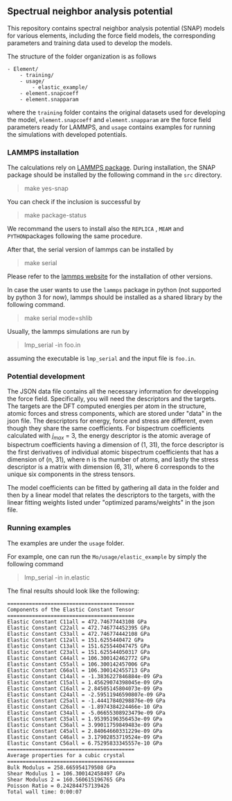 ## Spectrual neighbor analysis potential 


This repository contains spectral neighbor analysis potential (SNAP) models for 
various elements, including the force field models, the corresponding parameters and training data used to develop the models. 

The structure of the folder organization is as follows

```
- Element/
    - training/
    - usage/
        - elastic_example/
    - element.snapcoeff
    - element.snapparam
```
where the `training` folder contains the original datasets used for developing the model, `element.snapcoeff` and `element.snapparam` are the force field parameters ready for LAMMPS, and `usage` contains examples for running the simulations with developed potentials. 


### LAMMPS installation 
The calculations rely on [LAMMPS package](http://lammps.sandia.gov/). During installation, the SNAP package should be installed by the following command in the `src` directory. 
> make yes-snap

You can check if the inclusion is successful by 
> make package-status

We recommand the users to install also the `REPLICA` , `MEAM` and `PYTHON`packages following the same procedure. 

After that, the serial version of lammps can be installed by 
> make serial 

Please refer to the [lammps website](http://lammps.sandia.gov/) for the installation of other versions.

In case the user wants to use the `lammps` package in python (not supported by python 3 for now), lammps should be installed as a shared library by the following command.
> make serial mode=shlib

Usually, the lammps simulations are run by 
> lmp_serial -in foo.in

assuming the executable is `lmp_serial` and the input file is `foo.in`.


### Potential development

The JSON data file contains all the necessary information for developping the force field. Specifically, you will need the descriptors and the targets. The targets are the DFT computed energies per atom in the structure, atomic forces and stress components, which are stored under "data" in the json file. The descriptors for energy, force and stress are different, even though they share the same coefficients. For bispectrum coefficients calculated with $j_{max}$ = 3, the energy descriptor is the atomic average of bispectrum coefficients having a dimension of (1, 31), the force descriptor is the first derivatives of individual atomic bispectrum coefficients that has a dimension of (n, 31), where n is the number of atoms, and lastly the stress descriptor is a matrix with dimension (6, 31), where 6 corresponds to the unique six components in the stress tensors.

The model coefficients can be fitted by gathering all data in the folder and then by a linear model that relates the descriptors to the targets, with the linear fitting weights listed under "optimized params/weights" in the json file. 


### Running examples

The examples are under the `usage` folder. 

For example, one can run the `Mo/usage/elastic_example` by simply the following command
> lmp_serial -in in.elastic 

The final results should look like the following:

```
=========================================
Components of the Elastic Constant Tensor
=========================================
Elastic Constant C11all = 472.74677443108 GPa
Elastic Constant C22all = 472.746774452395 GPa
Elastic Constant C33all = 472.746774442108 GPa
Elastic Constant C12all = 151.6255440472 GPa
Elastic Constant C13all = 151.625544047475 GPa
Elastic Constant C23all = 151.625544050317 GPa
Elastic Constant C44all = 106.300142462772 GPa
Elastic Constant C55all = 106.300142457006 GPa
Elastic Constant C66all = 106.300142455713 GPa
Elastic Constant C14all = -1.3836227846884e-09 GPa
Elastic Constant C15all = 1.45629074398045e-09 GPa
Elastic Constant C16all = 2.84505145804073e-09 GPa
Elastic Constant C24all = -2.59511946590807e-09 GPa
Elastic Constant C25all = -1.44417840298876e-09 GPa
Elastic Constant C26all = -1.8974384224466e-10 GPa
Elastic Constant C34all = -5.06655308923479e-09 GPa
Elastic Constant C35all = 1.95395196356453e-09 GPa
Elastic Constant C36all = 3.99011759849483e-09 GPa
Elastic Constant C45all = 2.84064660331229e-09 GPa
Elastic Constant C46all = 3.17902853719524e-09 GPa
Elastic Constant C56all = 6.75295833345557e-10 GPa
=========================================
Average properties for a cubic crystal
=========================================
Bulk Modulus = 258.665954179508 GPa
Shear Modulus 1 = 106.300142458497 GPa
Shear Modulus 2 = 160.560615196765 GPa
Poisson Ratio = 0.242844757139426
Total wall time: 0:00:07

```


